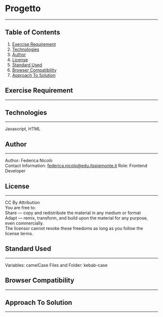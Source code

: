 # Progetto
***
## Table of Contents
1. [Exercise Requirement](#exercise-requirement)
2. [Technologies](#technologies)
3. [Author](#author)
4. [License](#license)
5. [Standard Used](#standard-used)
6. [Browser Compatibility](#browser-compatibility)
7. [Approach To Solution](#approach-to-solution)

## Exercise Requirement
***


## Technologies
***
Javascript, HTML

## Author
***
Author: Federica Nicolò  
Contact Information: federica.nicolo@edu.itspiemonte.it
Role: Frontend Developer

## License
***
CC By Attribution  
You are free to:  
Share — copy and redistribute the material in any medium or format  
Adapt — remix, transform, and build upon the material for any purpose, even commercially.  
The licensor cannot revoke these freedoms as long as you follow the license terms.

## Standard Used
***
Variables: camelCase
Files and Folder: kebab-case

## Browser Compatibility
***

## Approach To Solution
***